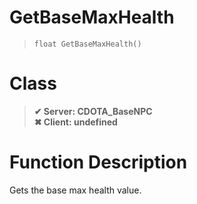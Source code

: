 # GetBaseMaxHealth
> `float GetBaseMaxHealth()`
# Class
> __✔ Server: CDOTA_BaseNPC__  
> __✖ Client: undefined__  
# Function Description
Gets the base max health value.
